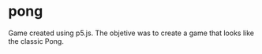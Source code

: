 # pong
Game created using p5.js. The objetive was to create a game that looks like the classic Pong.
